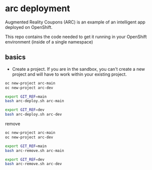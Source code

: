 # arc deployment

Augmented Reality Coupons (ARC) is an example of an intelligent app deployed on OpenShift.

This repo contains the code needed to get it running in your OpenShift environment (inside of a single namespace)


## basics

* Create a project. If you are in the sandbox, you can't create a new project and will have to work within your existing project.


```bash
oc new-project arc-main
oc new-project arc-dev

export GIT_REF=main
bash arc-deploy.sh arc-main

export GIT_REF=dev
bash arc-deploy.sh arc-dev

```

remove

```bash
oc new-project arc-main
oc new-project arc-dev

export GIT_REF=main
bash arc-remove.sh arc-main

export GIT_REF=dev
bash arc-remove.sh arc-dev

```
